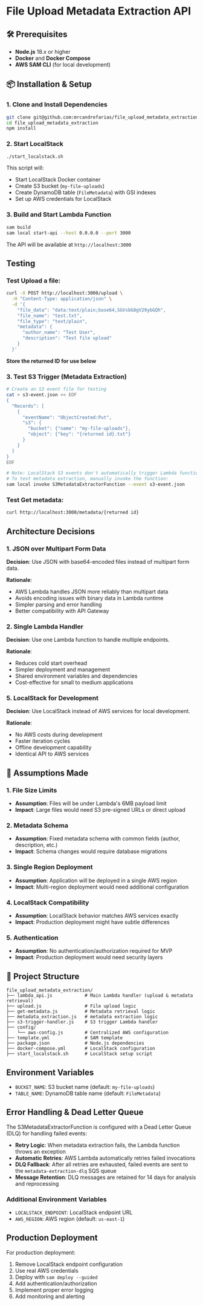 # File Upload Metadata Extraction API


## 🛠️ Prerequisites

- **Node.js** 18.x or higher
- **Docker** and **Docker Compose**
- **AWS SAM CLI** (for local development)

## 📦 Installation & Setup

### 1. Clone and Install Dependencies
```bash
git clone git@github.com:mrcandrefarias/file_upload_metadata_extraction.git
cd file_upload_metadata_extraction
npm install
```

### 2. Start LocalStack
```bash
./start_localstack.sh
```

This script will:
- Start LocalStack Docker container
- Create S3 bucket (`my-file-uploads`)
- Create DynamoDB table (`FileMetadata`) with GSI indexes
- Set up AWS credentials for LocalStack

### 3. Build and Start Lambda Function
```bash
sam build
sam local start-api --host 0.0.0.0 --port 3000
```

The API will be available at `http://localhost:3000`

## Testing

### Test Upload a file:
```bash
curl -X POST http://localhost:3000/upload \
  -H "Content-Type: application/json" \
  -d '{
    "file_data": "data:text/plain;base64,SGVsbG8gV29ybGQh",
    "file_name": "test.txt",
    "file_type": "text/plain",
    "metadata": {
      "author_name": "Test User",
      "description": "Test file upload"
    }
  }'
```

**Store the returned ID for use below**

### 3. Test S3 Trigger (Metadata Extraction)
```bash
# Create an S3 event file for testing
cat > s3-event.json << EOF
{
  "Records": [
    {
      "eventName": "ObjectCreated:Put",
      "s3": {
        "bucket": {"name": "my-file-uploads"},
        "object": {"key": "{returned id}.txt"}
      }
    }
  ]
}
EOF

# Note: LocalStack S3 events don't automatically trigger Lambda functions
# To test metadata extraction, manually invoke the function:
sam local invoke S3MetadataExtractorFunction --event s3-event.json
```

### Test Get metadata:
```bash
curl http://localhost:3000/metadata/{returned id}
```


## Architecture Decisions

### 1. JSON over Multipart Form Data
**Decision**: Use JSON with base64-encoded files instead of multipart form data.

**Rationale**:
- AWS Lambda handles JSON more reliably than multipart data
- Avoids encoding issues with binary data in Lambda runtime
- Simpler parsing and error handling
- Better compatibility with API Gateway

### 2. Single Lambda Handler
**Decision**: Use one Lambda function to handle multiple endpoints.

**Rationale**:
- Reduces cold start overhead
- Simpler deployment and management
- Shared environment variables and dependencies
- Cost-effective for small to medium applications


### 5. LocalStack for Development
**Decision**: Use LocalStack instead of AWS services for local development.

**Rationale**:
- No AWS costs during development
- Faster iteration cycles
- Offline development capability
- Identical API to AWS services


## 📝 Assumptions Made

### 1. File Size Limits
- **Assumption**: Files will be under Lambda's 6MB payload limit
- **Impact**: Large files would need S3 pre-signed URLs or direct upload

### 2. Metadata Schema
- **Assumption**: Fixed metadata schema with common fields (author, description, etc.)
- **Impact**: Schema changes would require database migrations

### 3. Single Region Deployment
- **Assumption**: Application will be deployed in a single AWS region
- **Impact**: Multi-region deployment would need additional configuration

### 4. LocalStack Compatibility
- **Assumption**: LocalStack behavior matches AWS services exactly
- **Impact**: Production deployment might have subtle differences

### 5. Authentication
- **Assumption**: No authentication/authorization required for MVP
- **Impact**: Production deployment would need security layers

## 📁 Project Structure

```
file_upload_metadata_extraction/
├── lambda_api.js            # Main Lambda handler (upload & metadata retrieval)
├── upload.js                # File upload logic
├── get-metadata.js          # Metadata retrieval logic
├── metadata_extraction.js   # metadata extraction logic
├── s3-trigger-handler.js    # S3 trigger Lambda handler
├── config/
│   └── aws-config.js        # Centralized AWS configuration
├── template.yml             # SAM template
├── package.json             # Node.js dependencies
├── docker-compose.yml       # LocalStack configuration
├── start_localstack.sh      # LocalStack setup script
```

## Environment Variables

- `BUCKET_NAME`: S3 bucket name (default: `my-file-uploads`)
- `TABLE_NAME`: DynamoDB table name (default: `FileMetadata`)

## Error Handling & Dead Letter Queue

The S3MetadataExtractorFunction is configured with a Dead Letter Queue (DLQ) for handling failed events:

- **Retry Logic**: When metadata extraction fails, the Lambda function throws an exception
- **Automatic Retries**: AWS Lambda automatically retries failed invocations
- **DLQ Fallback**: After all retries are exhausted, failed events are sent to the `metadata-extraction-dlq` SQS queue
- **Message Retention**: DLQ messages are retained for 14 days for analysis and reprocessing

### Additional Environment Variables

- `LOCALSTACK_ENDPOINT`: LocalStack endpoint URL
- `AWS_REGION`: AWS region (default: `us-east-1`)

## Production Deployment

For production deployment:

1. Remove LocalStack endpoint configuration
2. Use real AWS credentials
3. Deploy with `sam deploy --guided`
4. Add authentication/authorization
5. Implement proper error logging
6. Add monitoring and alerting

